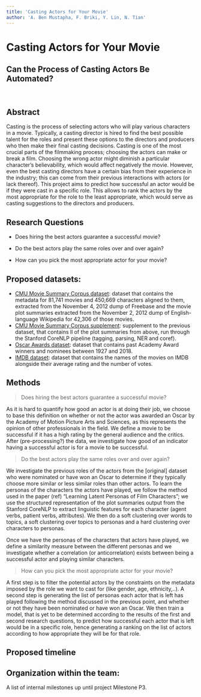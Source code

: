 ```yaml
---
title: 'Casting Actors for Your Movie'
author: 'A. Ben Mustapha, F. Briki, Y. Lin, N. Tian'
---
```


# Casting Actors for Your Movie
## Can the Process of Casting Actors Be Automated?
<br>

## Abstract
Casting is the process of selecting actors who will play various characters in a movie. Typically, a casting director is hired to find the best possible talent for the roles and present these options to the directors and producers who then make their final casting decisions. Casting is one of the most crucial parts of the filmmaking process; choosing the actors can make or break a film. Choosing the wrong actor might diminish a particular character’s believability, which would affect negatively the movie. However, even the best casting directors have a certain bias from their experience in the industry; this can come from their previous interactions with actors (or lack thereof). This project aims to predict how successful an actor would be if they were cast in a specific role. This allows to rank the actors by the most appropriate for the role to the least appropriate, which would serve as casting suggestions to the directors and producers. 

<!---
Casting is one of the most crucial parts of the filmmaking process; choosing the actors can make or break a film. Our project aims to use data about actors’ personal information and previous roles to predict how successful they would be in a new role. This can allow for making casting suggestions to help casting directors pick out who to call in for an audition. In order to measure how successful an actor will be in a new role, we investigate the relationship between the success of actors and the success of the movies that they played in, and the similarity (or not) of the different roles a successful actor played in; the personas of the characters that actors played can be leveraged from plot summaries of the movies by using NLP tools. 
-->

## Research Questions
- Does hiring the best actors guarantee a successful movie?
  <!---
  'Best actor' here refers to the actors who were awarded an Oscar by the Academy of Motion Picture Arts and Sciences, as it is hard to quantify how good an actor is apart from leveraging the opinion of other professionals in the field. 
  A movie is said to be successful if it has a high rating by the general audience and the critics.
  -->
  
- Do the best actors play the same roles over and over again?
  <!---
  There's a strong association in the general viewer's mind between some actors and the characters they portray as their roles are minor variations of each other, whereas other actors' range of characters played is very wide. We are interested in seeing whether the best actors tend to do the former or the latter. 
  -->
- How can you pick the most appropriate actor for your movie?
   <!---
  The main question in this project is finding the best actors suited for a role. The role is described by the persona of the character, and by other distinctive information like age, gender, ethnicity,.. 
  -->

## Proposed datasets: 
<!---
List the additional dataset(s) you want to use (if any), and some ideas on how you expect to get, manage, process, and enrich it/them. Show us that you’ve read the docs and some examples, and that you have a clear idea on what to expect. Discuss data size and format if relevant. It is your responsibility to check that what you propose is feasible.
-->
- [CMU Movie Summary Corpus dataset](http://www.cs.cmu.edu/~ark/personas/): dataset that contains the metadata for 81,741 movies and 450,669 characters aligned to them, extracted from the November 4, 2012 dump of Freebase and the movie plot summaries extracted from the
November 2, 2012 dump of English-language Wikipedia for 42,306 of those movies.
- [CMU Movie Summary Corpus supplement](http://www.cs.cmu.edu/~ark/personas/): supplement to the previous dataset, that contains ll of the plot summaries from above, run through the Stanford CoreNLP pipeline (tagging, parsing, NER and coref).
- [Oscar Awards dataset](https://www.kaggle.com/datasets/unanimad/the-oscar-award): dataset that contains past Academy Award winners and nominees between 1927 and 2018. 
- [IMDB dataset](https://www.imdb.com/interfaces/): dataset that contains the names of the movies on IMDB alongside their average rating and the number of votes. 
  
## Methods

> Does hiring the best actors guarantee a successful movie?

As it is hard to quantify how good an actor is at doing their job, we choose to base this definition on whether or not the actor was awarded an Oscar by the Academy of Motion Picture Arts and Sciences, as this represents the opinion of other professionals in the field. We define a movie to be successful if it has a high rating by the general audience and the critics. 
After (pre-processing?) the data, we investigate how good of an indicator having a successful actor is for a movie to be successful. 

> Do the best actors play the same roles over and over again?

We investigate the previous roles  of the actors from the [original] dataset who were nominated or have won an Oscar to determine if they typically choose more similar or less similar roles than other actors.
To learn the personas of the characters the actors have played, we follow the method used in the paper (ref) “Learning Latent Personas of Film Characters”; we use the structured representation of the plot summaries output from the Stanford CoreNLP to extract linguistic features for each character (agent verbs, patient verbs, attributes). We then do a soft clustering over words to topics, a soft clustering over topics to personas and a hard clustering over characters to personas. 

Once we have the personas of the characters that actors have played, we define a similarity measure between the different personas and we investigate whether a correlation (or anticorrelation) exists between being a successful actor and playing similar characters.

> How can you pick the most appropriate actor for your movie?

A first step is to filter the potential actors by the constraints on the metadata imposed by the role we want to cast for (like gender, age, ethnicity,..). A second step is generating the list of personas each actor that is left has played following the method discussed in the previous point, and whether or not they have been nominated or have won an Oscar. We then train a model, that is yet to be determined according to the results of the first and second research questions, to predict how successful each actor that is left would be in a specific role, hence generating a ranking on the list of actors according to how appropriate they will be for that role.


## Proposed timeline


## Organization within the team: 
A list of internal milestones up until project Milestone P3.
